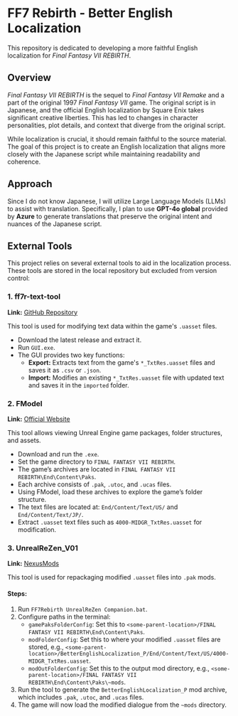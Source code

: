 # FF7 Rebirth - Better English Localization

This repository is dedicated to developing a more faithful English localization for *Final Fantasy VII REBIRTH*.

## Overview

*Final Fantasy VII REBIRTH* is the sequel to *Final Fantasy VII Remake* and a part of the original 1997 *Final Fantasy VII* game. The original script is in Japanese, and the official English localization by Square Enix takes significant creative liberties. This has led to changes in character personalities, plot details, and context that diverge from the original script.

While localization is crucial, it should remain faithful to the source material. The goal of this project is to create an English localization that aligns more closely with the Japanese script while maintaining readability and coherence.

## Approach

Since I do not know Japanese, I will utilize Large Language Models (LLMs) to assist with translation. Specifically, I plan to use **GPT-4o global** provided by **Azure** to generate translations that preserve the original intent and nuances of the Japanese script.

## External Tools

This project relies on several external tools to aid in the localization process. These tools are stored in the local repository but excluded from version control:

### 1. ff7r-text-tool

**Link:** [GitHub Repository](https://github.com/matyamod/ff7r-text-tool)

This tool is used for modifying text data within the game's `.uasset` files.

- Download the latest release and extract it.
- Run `GUI.exe`.
- The GUI provides two key functions:
  - **Export:** Extracts text from the game's `*_TxtRes.uasset` files and saves it as `.csv` or `.json`.
  - **Import:** Modifies an existing `*_TxtRes.uasset` file with updated text and saves it in the `imported` folder.

### 2. FModel

**Link:** [Official Website](https://fmodel.app/)

This tool allows viewing Unreal Engine game packages, folder structures, and assets.

- Download and run the `.exe`.
- Set the game directory to `FINAL FANTASY VII REBIRTH`.
- The game’s archives are located in `FINAL FANTASY VII REBIRTH\End\Content\Paks`.
- Each archive consists of `.pak`, `.utoc`, and `.ucas` files.
- Using FModel, load these archives to explore the game’s folder structure.
- The text files are located at: `End/Content/Text/US/` and `End/Content/Text/JP/`.
- Extract `.uasset` text files such as `4000-MIDGR_TxtRes.uasset` for modification.

### 3. UnrealReZen_V01

**Link:** [NexusMods](https://www.nexusmods.com/finalfantasy7rebirth/mods/194)

This tool is used for repackaging modified `.uasset` files into `.pak` mods.

#### Steps:

1. Run `FF7Rebirth UnrealReZen Companion.bat`.
2. Configure paths in the terminal:
   - `gamePaksFolderConfig`: Set this to `<some-parent-location>/FINAL FANTASY VII REBIRTH\End\Content\Paks`.
   - `modFolderConfig`: Set this to where your modified `.uasset` files are stored, e.g., `<some-parent-location>/BetterEnglishLocalization_P/End/Content/Text/US/4000-MIDGR_TxtRes.uasset`.
   - `modOutFolderConfig`: Set this to the output mod directory, e.g., `<some-parent-location>/FINAL FANTASY VII REBIRTH\End\Content\Paks\~mods`.
3. Run the tool to generate the `BetterEnglishLocalization_P` mod archive, which includes `.pak`, `.utoc`, and `.ucas` files.
4. The game will now load the modified dialogue from the `~mods` directory.
